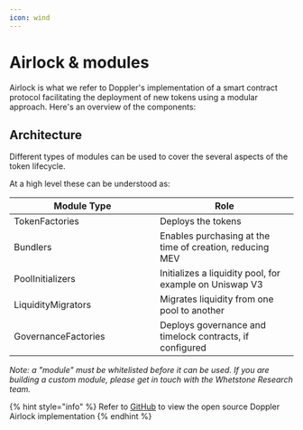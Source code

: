```yaml
---
icon: wind
---
```


# Airlock & modules

Airlock is what we refer to Doppler's implementation of a smart contract protocol facilitating the deployment of new tokens using a modular approach. Here's an overview of the components:

## Architecture

Different types of modules can be used to cover the several aspects of the token lifecycle.&#x20;

At a high level these can be understood as:&#x20;

<table><thead><tr><th width="243">Module Type</th><th>Role</th></tr></thead><tbody><tr><td>TokenFactories</td><td>Deploys the tokens</td></tr><tr><td>Bundlers</td><td>Enables purchasing at the time of creation, reducing MEV</td></tr><tr><td>PoolInitializers</td><td>Initializes a liquidity pool, for example on Uniswap V3</td></tr><tr><td>LiquidityMigrators</td><td>Migrates liquidity from one pool to another</td></tr><tr><td>GovernanceFactories</td><td>Deploys governance and timelock contracts, if configured</td></tr></tbody></table>

_Note: a "module" must be whitelisted before it can be used. If you are building a custom module, please get in touch with the Whetstone Research team._

{% hint style="info" %}
Refer to [GitHub](https://github.com/whetstoneresearch/doppler/blob/main/src/Airlock.sol) to view the open source Doppler Airlock implementation
{% endhint %}

